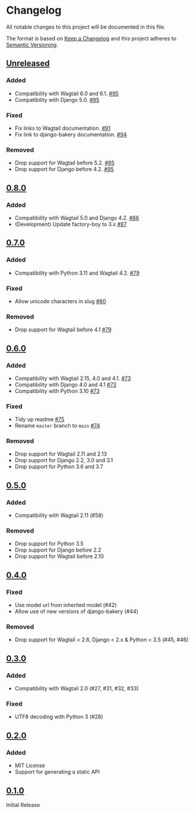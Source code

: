 # Changelog

All notable changes to this project will be documented in this file.

The format is based on [Keep a Changelog](http://keepachangelog.com/en/1.0.0/)
and this project adheres to [Semantic Versioning](http://semver.org/spec/v2.0.0.html).

## [Unreleased](https://github.com/wagtail-nest/wagtail-bakery/compare/0.8.0...HEAD)

### Added

- Compatibility with Wagtail 6.0 and 6.1. [#95](https://github.com/wagtail-nest/wagtail-bakery/pull/95)
- Compatibility with Django 5.0. [#95](https://github.com/wagtail-nest/wagtail-bakery/pull/95)

### Fixed

- Fix links to Wagtail documentation. [#91](https://github.com/wagtail-nest/wagtail-bakery/pull/91)
- Fix link to django-bakery documentation. [#94](https://github.com/wagtail-nest/wagtail-bakery/pull/94)

### Removed

- Drop support for Wagtail before 5.2. [#95](https://github.com/wagtail-nest/wagtail-bakery/pull/95)
- Drop support for Django before 4.2. [#95](https://github.com/wagtail-nest/wagtail-bakery/pull/95)

## [0.8.0](https://github.com/wagtail-nest/wagtail-bakery/compare/0.7.0...0.8.0)

### Added

- Compatibility with Wagtail 5.0 and Django 4.2. [#86](https://github.com/wagtail-nest/wagtail-bakery/pull/86)
- (Development) Update factory-boy to 3.x [#87](https://github.com/wagtail-nest/wagtail-bakery/pull/87)

## [0.7.0](https://github.com/wagtail-nest/wagtail-bakery/compare/0.6.0...0.7.0)

### Added

- Compatibility with Python 3.11 and Wagtail 4.2. [#79](https://github.com/wagtail/wagtail-bakery/pull/79)

### Fixed

- Allow unicode characters in slug [#80](https://github.com/wagtail-nest/wagtail-bakery/pull/80)

### Removed

- Drop support for Wagtail before 4.1 [#79](https://github.com/wagtail/wagtail-bakery/pull/79)

## [0.6.0](https://github.com/wagtail-nest/wagtail-bakery/compare/0.5.0...0.6.0)

### Added

- Compatibility with Wagtail 2.15, 4.0 and 4.1. [#73](https://github.com/wagtail-nest/wagtail-bakery/pull/73)
- Compatibility with Django 4.0 and 4.1 [#73](https://github.com/wagtail-nest/wagtail-bakery/pull/73)
- Compatibility with Python 3.10 [#73](https://github.com/wagtail-nest/wagtail-bakery/pull/73)

### Fixed

- Tidy up readme [#75](https://github.com/wagtail-nest/wagtail-bakery/pull/75)
- Rename `master` branch to `main` [#74](https://github.com/wagtail-nest/wagtail-bakery/issues/74)

### Removed

- Drop support for Wagtail 2.11 and 2.13
- Drop support for Django 2.2, 3.0 and 3.1
- Drop support for Python 3.6 and 3.7

## [0.5.0](https://github.com/wagtail-nest/wagtail-bakery/compare/0.4.0...0.5.0)

### Added

- Compatibility with Wagtail 2.11 (#58)

### Removed

- Drop support for Python 3.5
- Drop support for Django before 2.2
- Drop support for Wagtail before 2.10

## [0.4.0](https://github.com/wagtail-nest/wagtail-bakery/compare/0.3.0...0.4.0)

### Fixed

- Use model url from inherited model (#42)
- Allow use of new versions of django-bakery (#44)

### Removed

- Drop support for Wagtail < 2.6, Django < 2.x & Python < 3.5 (#45, #46)

## [0.3.0](https://github.com/wagtail-nest/wagtail-bakery/compare/0.2.0...0.3.0)

### Added

- Compatibility with Wagtail 2.0 (#27, #31, #32, #33)

### Fixed

- UTF8 decoding with Python 3 (#28)

## [0.2.0](https://github.com/wagtail-nest/wagtail-bakery/compare/0.1.0...0.2.0)

### Added

- MIT License
- Support for generating a static API

## [0.1.0](https://github.com/wagtail-nest/wagtail-bakery/compare/8ad37f6a733699c339bd50a965cc1b0387898205...0.1.0)

Initial Release

